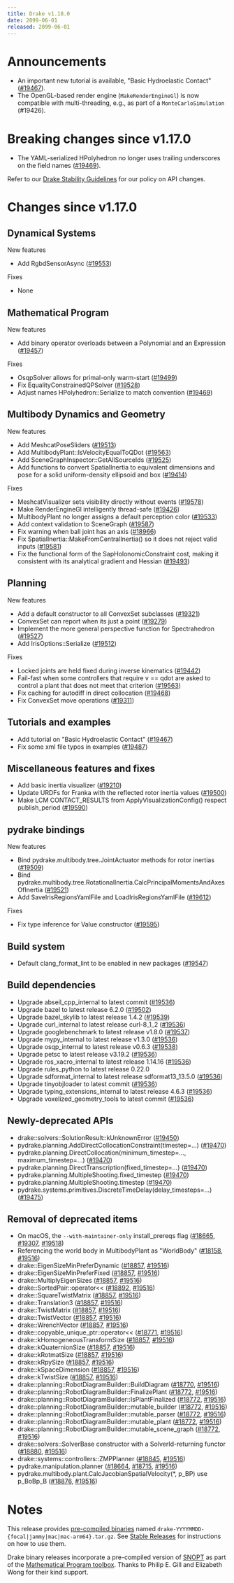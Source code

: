 ```yaml
---
title: Drake v1.18.0
date: 2099-06-01
released: 2099-06-01
---
```


# Announcements

* An important new tutorial is available, "Basic Hydroelastic Contact"
  ([#19467][_#19467]).
* The OpenGL-based render engine (`MakeRenderEngineGl`) is now compatible with
  multi-threading, e.g., as part of a `MonteCarloSimulation` (#19426).

# Breaking changes since v1.17.0

* The YAML-serialized HPolyhedron no longer uses trailing underscores on the
  field names ([#19469][_#19469]).

Refer to our [Drake Stability Guidelines](/stable.html) for our policy
on API changes.

# Changes since v1.17.0

## Dynamical Systems

<!-- <relnotes for systems go here> -->

New features

* Add RgbdSensorAsync ([#19553][_#19553])

Fixes

* None

## Mathematical Program

<!-- <relnotes for solvers go here> -->

New features

* Add binary operator overloads between a Polynomial and an Expression ([#19457][_#19457])

Fixes

* OsqpSolver allows for primal-only warm-start ([#19499][_#19499])
* Fix EqualityConstrainedQPSolver ([#19528][_#19528])
* Adjust names HPolyhedron::Serialize to match convention ([#19469][_#19469])

## Multibody Dynamics and Geometry

<!-- <relnotes for geometry,multibody go here> -->

New features

* Add MeshcatPoseSliders ([#19513][_#19513])
* Add MultibodyPlant::IsVelocityEqualToQDot ([#19563][_#19563])
* Add SceneGraphInspector::GetAllSourceIds ([#19525][_#19525])
* Add functions to convert SpatialInertia to equivalent dimensions and pose for a solid uniform-density ellipsoid and box ([#19414][_#19414])

Fixes

* MeshcatVisualizer sets visibility directly without events ([#19578][_#19578])
* Make RenderEngineGl intelligently thread-safe ([#19426][_#19426])
* MultibodyPlant no longer assigns a default perception color ([#19533][_#19533])
* Add context validation to SceneGraph ([#19587][_#19587])
* Fix warning when ball joint has an axis ([#18966][_#18966])
* Fix SpatialInertia::MakeFromCentralInertia() so it does not reject valid inputs ([#19581][_#19581])
* Fix the functional form of the SapHolonomicConstraint cost, making it consistent with its analytical gradient and Hessian ([#19493][_#19493])

## Planning

<!-- <relnotes for planning go here> -->

New features

* Add a default constructor to all ConvexSet subclasses ([#19321][_#19321])
* ConvexSet can report when its just a point ([#19279][_#19279])
* Implement the more general perspective function for Spectrahedron ([#19527][_#19527])
* Add IrisOptions::Serialize ([#19512][_#19512])

Fixes

* Locked joints are held fixed during inverse kinematics ([#19442][_#19442])
* Fail-fast when some controllers that require v == qdot are asked to control a plant that does not meet that criterion ([#19563][_#19563])
* Fix caching for autodiff in direct collocation ([#19468][_#19468])
* Fix ConvexSet move operations ([#19311][_#19311])

## Tutorials and examples

<!-- <relnotes for examples,tutorials go here> -->

* Add tutorial on "Basic Hydroelastic Contact" ([#19467][_#19467])
* Fix some xml file typos in examples ([#19487][_#19487])

## Miscellaneous features and fixes

<!-- <relnotes for common,math,lcm,lcmtypes,manipulation,perception,visualization go here> -->

* Add basic inertia visualizer ([#19210][_#19210])
* Update URDFs for Franka with the reflected rotor inertia values ([#19500][_#19500])
* Make LCM CONTACT_RESULTS from ApplyVisualizationConfig() respect publish_period ([#19590][_#19590])

## pydrake bindings

<!-- <relnotes for bindings go here> -->

New features

* Bind pydrake.multibody.tree.JointActuator methods for rotor inertias  ([#19509][_#19509])
* Bind pydrake.multibody.tree.RotationalInertia.CalcPrincipalMomentsAndAxesOfInertia ([#19521][_#19521])
* Add SaveIrisRegionsYamlFile and LoadIrisRegionsYamlFile ([#19612][_#19612])

Fixes

* Fix type inference for Value constructor ([#19595][_#19595])

## Build system

<!-- <relnotes for cmake,doc,setup,third_party,tools go here> -->

* Default clang_format_lint to be enabled in new packages ([#19547][_#19547])

## Build dependencies

<!-- <relnotes for workspace go here> -->

* Upgrade abseil_cpp_internal to latest commit ([#19536][_#19536])
* Upgrade bazel to latest release 6.2.0 ([#19502][_#19502])
* Upgrade bazel_skylib to latest release 1.4.2 ([#19539][_#19539])
* Upgrade curl_internal to latest release curl-8_1_2 ([#19536][_#19536])
* Upgrade googlebenchmark to latest release v1.8.0 ([#19537][_#19537])
* Upgrade mypy_internal to latest release v1.3.0 ([#19536][_#19536])
* Upgrade osqp_internal to latest release v0.6.3 ([#19538][_#19538])
* Upgrade petsc to latest release v3.19.2 ([#19536][_#19536])
* Upgrade ros_xacro_internal to latest release 1.14.16 ([#19536][_#19536])
* Upgrade rules_python to latest release 0.22.0
* Upgrade sdformat_internal to latest release sdformat13_13.5.0 ([#19536][_#19536])
* Upgrade tinyobjloader to latest commit ([#19536][_#19536])
* Upgrade typing_extensions_internal to latest release 4.6.3 ([#19536][_#19536])
* Upgrade voxelized_geometry_tools to latest commit ([#19536][_#19536])

## Newly-deprecated APIs

* drake::solvers::SolutionResult::kUnknownError ([#19450][_#19450])
* pydrake.planning.AddDirectCollocationConstraint(timestep=...) ([#19470][_#19470])
* pydrake.planning.DirectCollocation(minimum_timestep=..., maximum_timestep=...) ([#19470][_#19470])
* pydrake.planning.DirectTranscription(fixed_timestep=...) ([#19470][_#19470])
* pydrake.planning.MultipleShooting.fixed_timestep ([#19470][_#19470])
* pydrake.planning.MultipleShooting.timestep ([#19470][_#19470])
* pydrake.systems.primitives.DiscreteTimeDelay(delay_timesteps=...)  ([#19475][_#19475])

## Removal of deprecated items

* On macOS, the `--with-maintainer-only` install_prereqs flag ([#18665][_#18665], [#19307][_#19307], [#19518][_#19518])
* Referencing the world body in MultibodyPlant as "WorldBody" ([#18158][_#18158], [#19516][_#19516])
* drake::EigenSizeMinPreferDynamic ([#18857][_#18857], [#19516][_#19516])
* drake::EigenSizeMinPreferFixed ([#18857][_#18857], [#19516][_#19516])
* drake::MultiplyEigenSizes ([#18857][_#18857], [#19516][_#19516])
* drake::SortedPair::operator<< ([#18892][_#18892], [#19516][_#19516])
* drake::SquareTwistMatrix ([#18857][_#18857], [#19516][_#19516])
* drake::Translation3 ([#18857][_#18857], [#19516][_#19516])
* drake::TwistMatrix ([#18857][_#18857], [#19516][_#19516])
* drake::TwistVector ([#18857][_#18857], [#19516][_#19516])
* drake::WrenchVector ([#18857][_#18857], [#19516][_#19516])
* drake::copyable_unique_ptr::operator<< ([#18771][_#18771], [#19516][_#19516])
* drake::kHomogeneousTransformSize ([#18857][_#18857], [#19516][_#19516])
* drake::kQuaternionSize ([#18857][_#18857], [#19516][_#19516])
* drake::kRotmatSize ([#18857][_#18857], [#19516][_#19516])
* drake::kRpySize ([#18857][_#18857], [#19516][_#19516])
* drake::kSpaceDimension ([#18857][_#18857], [#19516][_#19516])
* drake::kTwistSize ([#18857][_#18857], [#19516][_#19516])
* drake::planning::RobotDiagramBuilder::BuildDiagram ([#18770][_#18770], [#19516][_#19516])
* drake::planning::RobotDiagramBuilder::FinalizePlant ([#18772][_#18772], [#19516][_#19516]) 
* drake::planning::RobotDiagramBuilder::IsPlantFinalized ([#18772][_#18772], [#19516][_#19516]) 
* drake::planning::RobotDiagramBuilder::mutable_builder ([#18772][_#18772], [#19516][_#19516]) 
* drake::planning::RobotDiagramBuilder::mutable_parser ([#18772][_#18772], [#19516][_#19516]) 
* drake::planning::RobotDiagramBuilder::mutable_plant ([#18772][_#18772], [#19516][_#19516]) 
* drake::planning::RobotDiagramBuilder::mutable_scene_graph ([#18772][_#18772], [#19516][_#19516]) 
* drake::solvers::SolverBase constructor with a SolverId-returning functor ([#18880][_#18880], [#19516][_#19516])
* drake::systems::controllers::ZMPPlanner ([#18845][_#18845], [#19516][_#19516])
* pydrake.manipulation.planner ([#18664][_#18664], [#18715][_#18715], [#19516][_#19516])
* pydrake.multibody.plant.CalcJacobianSpatialVelocity(*, p_BP) use p_BoBp_B ([#18876][_#18876], [#19516][_#19516])

# Notes


This release provides [pre-compiled binaries](https://github.com/RobotLocomotion/drake/releases/tag/v1.18.0) named
``drake-YYYYMMDD-{focal|jammy|mac|mac-arm64}.tar.gz``. See [Stable Releases](/from_binary.html#stable-releases) for instructions on how to use them.

Drake binary releases incorporate a pre-compiled version of [SNOPT](https://ccom.ucsd.edu/~optimizers/solvers/snopt/) as part of the
[Mathematical Program toolbox](https://drake.mit.edu/doxygen_cxx/group__solvers.html). Thanks to
Philip E. Gill and Elizabeth Wong for their kind support.

<!-- <begin issue links> -->
[_#18158]: https://github.com/RobotLocomotion/drake/pull/18158
[_#18664]: https://github.com/RobotLocomotion/drake/pull/18664
[_#18665]: https://github.com/RobotLocomotion/drake/pull/18665
[_#18715]: https://github.com/RobotLocomotion/drake/pull/18715
[_#18770]: https://github.com/RobotLocomotion/drake/pull/18770
[_#18771]: https://github.com/RobotLocomotion/drake/pull/18771
[_#18772]: https://github.com/RobotLocomotion/drake/pull/18772
[_#18845]: https://github.com/RobotLocomotion/drake/pull/18845
[_#18857]: https://github.com/RobotLocomotion/drake/pull/18857
[_#18876]: https://github.com/RobotLocomotion/drake/pull/18876
[_#18880]: https://github.com/RobotLocomotion/drake/pull/18880
[_#18892]: https://github.com/RobotLocomotion/drake/pull/18892
[_#18966]: https://github.com/RobotLocomotion/drake/pull/18966
[_#19210]: https://github.com/RobotLocomotion/drake/pull/19210
[_#19279]: https://github.com/RobotLocomotion/drake/pull/19279
[_#19307]: https://github.com/RobotLocomotion/drake/pull/19307
[_#19311]: https://github.com/RobotLocomotion/drake/pull/19311
[_#19321]: https://github.com/RobotLocomotion/drake/pull/19321
[_#19414]: https://github.com/RobotLocomotion/drake/pull/19414
[_#19426]: https://github.com/RobotLocomotion/drake/pull/19426
[_#19442]: https://github.com/RobotLocomotion/drake/pull/19442
[_#19450]: https://github.com/RobotLocomotion/drake/pull/19450
[_#19457]: https://github.com/RobotLocomotion/drake/pull/19457
[_#19467]: https://github.com/RobotLocomotion/drake/pull/19467
[_#19468]: https://github.com/RobotLocomotion/drake/pull/19468
[_#19469]: https://github.com/RobotLocomotion/drake/pull/19469
[_#19470]: https://github.com/RobotLocomotion/drake/pull/19470
[_#19475]: https://github.com/RobotLocomotion/drake/pull/19475
[_#19487]: https://github.com/RobotLocomotion/drake/pull/19487
[_#19493]: https://github.com/RobotLocomotion/drake/pull/19493
[_#19499]: https://github.com/RobotLocomotion/drake/pull/19499
[_#19500]: https://github.com/RobotLocomotion/drake/pull/19500
[_#19502]: https://github.com/RobotLocomotion/drake/pull/19502
[_#19509]: https://github.com/RobotLocomotion/drake/pull/19509
[_#19512]: https://github.com/RobotLocomotion/drake/pull/19512
[_#19513]: https://github.com/RobotLocomotion/drake/pull/19513
[_#19516]: https://github.com/RobotLocomotion/drake/pull/19516
[_#19518]: https://github.com/RobotLocomotion/drake/pull/19518
[_#19521]: https://github.com/RobotLocomotion/drake/pull/19521
[_#19525]: https://github.com/RobotLocomotion/drake/pull/19525
[_#19527]: https://github.com/RobotLocomotion/drake/pull/19527
[_#19528]: https://github.com/RobotLocomotion/drake/pull/19528
[_#19533]: https://github.com/RobotLocomotion/drake/pull/19533
[_#19536]: https://github.com/RobotLocomotion/drake/pull/19536
[_#19537]: https://github.com/RobotLocomotion/drake/pull/19537
[_#19538]: https://github.com/RobotLocomotion/drake/pull/19538
[_#19539]: https://github.com/RobotLocomotion/drake/pull/19539
[_#19547]: https://github.com/RobotLocomotion/drake/pull/19547
[_#19553]: https://github.com/RobotLocomotion/drake/pull/19553
[_#19563]: https://github.com/RobotLocomotion/drake/pull/19563
[_#19578]: https://github.com/RobotLocomotion/drake/pull/19578
[_#19581]: https://github.com/RobotLocomotion/drake/pull/19581
[_#19587]: https://github.com/RobotLocomotion/drake/pull/19587
[_#19590]: https://github.com/RobotLocomotion/drake/pull/19590
[_#19595]: https://github.com/RobotLocomotion/drake/pull/19595
[_#19612]: https://github.com/RobotLocomotion/drake/pull/19612
<!-- <end issue links> -->

<!--
  Current oldest_commit 1ee1e1aac46d783fcd8504ee88c8b28944884d05 (exclusive).
  Current newest_commit 381370dced7e311343a034ca881247c621ae0061 (inclusive).
-->
